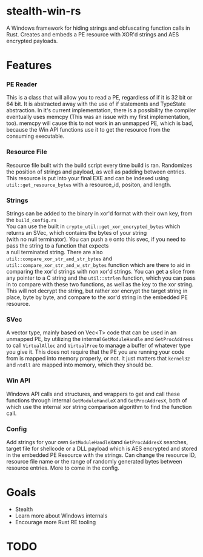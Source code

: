 # stealth-win-rs
A Windows framework for hiding strings and obfuscating function calls in Rust. Creates and embeds a PE resource with 
XOR'd strings and AES encrypted payloads.  

# Features
### PE Reader
This is a class that will allow you to read a PE, regardless of if it is 32 bit or 64 bit. It is abstracted away with the use of
if statements and TypeState abstraction. In it's current implementation, there is a possibility the compiler eventually uses
memcpy (This was an issue with my first implementation, too). memcpy will cause this to not work in an unmapped PE, which is 
bad, because the Win API functions use it to get the resource from the consuming executable.  

### Resource File
Resource file built with the build script every time build is ran. Randomizes the position of strings and payload, as well as
padding between entries. This resource is put into your final EXE and can be indexed using `util::get_resource_bytes` with
a resource_id, positon, and length.  

### Strings
Strings can be added to the binary in xor'd format with their own key, from the `build_config.rs`  
You can use the built in `crypto_util::get_xor_encrypted_bytes` which returns an SVec<u8>, which contains the bytes of your string  
(with no null terminator). You can push a `0` onto this svec, if you need to pass the string to a function that expects  
a null terminated string. There are also `util::compare_xor_str_and_str_bytes` and `util::compare_xor_str_and_w_str_bytes` function 
which are there to aid in comparing the xor'd strings with non xor'd strings. You can get a slice from any pointer to a 
C string and the `util::strlen` function, which you can pass in to compare with these two functions, as well as the key 
to the xor string. This will not decrypt the string, but rather xor encrypt the target string in place, byte by byte, and 
compare to the xor'd string in the embedded PE resource.  

### SVec
A vector type, mainly based on Vec\<T\> code that can be used in an unmapped PE, by utilizing the internal `GetModuleHandle` 
and `GetProcAddress` to call `VirtualAlloc` and `VirtualFree` to manage a buffer of whatever type you give it.  This does not
require that the PE you are running your code from is mapped into memory properly, or not. It just matters that `kernel32` and
`ntdll` are mapped into memory, which they should be.  

### Win API
Windows API calls and structures, and wrappers to get and call these functions through internal `GetModuleHandleX` and 
`GetProcAddresX`, both of which use the internal xor string comparison algorithm to find the function call.  

### Config
Add strings for your own `GetModuleHandleX`and `GetProcAddresX` searches, target file for shellcode or a DLL payload which is
AES encrypted and stored in the embedded PE Resource with the strings. Can change the resource ID, resource file name or the 
range of randomly generated bytes between resource entries. More to come in the config.  

# Goals
* Stealth  
* Learn more about Windows internals  
* Encourage more Rust RE tooling  

# TODO
